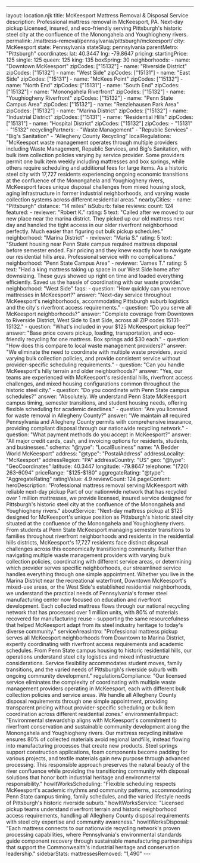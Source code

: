 ---
layout: location.njk
title: McKeesport Mattress Removal & Disposal Service
description: Professional mattress removal in McKeesport, PA. Next-day pickup Licensed, insured, and eco-friendly serving Pittsburgh's historic steel city at the confluence of the Monongahela and Youghiogheny rivers.
permalink: /mattress-removal/pennsylvania/pittsburgh/mckeesport/
city: McKeesport state: Pennsylvania stateSlug: pennsylvania parentMetro: "Pittsburgh" coordinates: lat: 40.3447 lng: -79.8647 pricing: startingPrice: 125 single: 125 queen: 125 king: 135 boxSpring: 30 neighborhoods: - name: "Downtown McKeesport" zipCodes: ["15132"] - name: "Riverside District" zipCodes: ["15132"] - name: "West Side" zipCodes: ["15131"] - name: "East Side" zipCodes: ["15131"] - name: "McKees Point" zipCodes: ["15132"] - name: "North End" zipCodes: ["15131"] - name: "South End" zipCodes: ["15132"] - name: "Monongahela Riverfront" zipCodes: ["15132"] - name: "Youghiogheny Riverfront" zipCodes: ["15132"] - name: "Penn State Campus Area" zipCodes: ["15132"] - name: "Renziehausen Park Area" zipCodes: ["15132"] - name: "Marina District" zipCodes: ["15132"] - name: "Industrial District" zipCodes: ["15131"] - name: "Residential Hills" zipCodes: ["15131"] - name: "Hospital District" zipCodes: ["15132"] zipCodes: - "15131" - "15132" recyclingPartners: - "Waste Management" - "Republic Services" - "Big's Sanitation" - "Allegheny County Recycling" localRegulations: "McKeesport waste management operates through multiple providers including Waste Management, Republic Services, and Big's Sanitation, with bulk item collection policies varying by service provider. Some providers permit one bulk item weekly including mattresses and box springs, while others require scheduling and additional fees for large items. As a historic steel city with 17,727 residents experiencing ongoing economic transitions at the confluence of the Monongahela and Youghiogheny rivers, McKeesport faces unique disposal challenges from mixed housing stock, aging infrastructure in former industrial neighborhoods, and varying waste collection systems across different residential areas." nearbyCities: - name: "Pittsburgh" distance: "14 miles" isSuburb: false reviews: count: 124 featured: - reviewer: "Robert K." rating: 5 text: "Called after we moved to our new place near the marina district. They picked up our old mattress next day and handled the tight access in our older riverfront neighborhood perfectly. Much easier than figuring out bulk pickup schedules." neighborhood: "Marina District" - reviewer: "Maria S." rating: 5 text: "Student housing near Penn State campus required mattress disposal before semester ended. Fair pricing and they knew exactly how to navigate our residential hills area. Professional service with no complications." neighborhood: "Penn State Campus Area" - reviewer: "James T." rating: 5 text: "Had a king mattress taking up space in our West Side home after downsizing. These guys showed up right on time and loaded everything efficiently. Saved us the hassle of coordinating with our waste provider." neighborhood: "West Side" faqs: - question: "How quickly can you remove mattresses in McKeesport?" answer: "Next-day service throughout McKeesport's neighborhoods, accommodating Pittsburgh suburb logistics and the city's riverfront access requirements." - question: "Do you serve all McKeesport neighborhoods?" answer: "Complete coverage from Downtown to Riverside District, West Side to East Side, across all ZIP codes 15131-15132." - question: "What's included in your $125 McKeesport pickup fee?" answer: "Base price covers pickup, loading, transportation, and eco-friendly recycling for one mattress. Box springs add $30 each." - question: "How does this compare to local waste management providers?" answer: "We eliminate the need to coordinate with multiple waste providers, avoid varying bulk collection policies, and provide consistent service without provider-specific scheduling requirements." - question: "Can you handle McKeesport's hilly terrain and older neighborhoods?" answer: "Yes, our teams are experienced with McKeesport's residential hills, riverfront access challenges, and mixed housing configurations common throughout the historic steel city." - question: "Do you coordinate with Penn State campus schedules?" answer: "Absolutely. We understand Penn State McKeesport campus timing, semester transitions, and student housing needs, offering flexible scheduling for academic deadlines." - question: "Are you licensed for waste removal in Allegheny County?" answer: "We maintain all required Pennsylvania and Allegheny County permits with comprehensive insurance, providing compliant disposal through our nationwide recycling network." - question: "What payment methods do you accept in McKeesport?" answer: "All major credit cards, cash, and invoicing options for residents, students, and businesses." schema: "@type": "LocalBusiness" name: "A Bedder World McKeesport" address: "@type": "PostalAddress" addressLocality: "McKeesport" addressRegion: "PA" addressCountry: "US" geo: "@type": "GeoCoordinates" latitude: 40.3447 longitude: -79.8647 telephone: "(720) 263-6094" priceRange: "$125-$180" aggregateRating: "@type": "AggregateRating" ratingValue: 4.9 reviewCount: 124 pageContent: heroDescription: "Professional mattress removal serving McKeesport with reliable next-day pickup Part of our nationwide network that has recycled over 1 million mattresses, we provide licensed, insured service designed for Pittsburgh's historic steel city at the confluence of the Monongahela and Youghiogheny rivers." aboutService: "Next-day mattress pickup at $125 designed for McKeesport's unique position as Pittsburgh's historic steel city situated at the confluence of the Monongahela and Youghiogheny rivers. From students at Penn State McKeesport managing semester transitions to families throughout riverfront neighborhoods and residents in the residential hills districts, McKeesport's 17,727 residents face distinct disposal challenges across this economically transitioning community. Rather than navigating multiple waste management providers with varying bulk collection policies, coordinating with different service areas, or determining which provider serves specific neighborhoods, our streamlined service handles everything through one simple appointment. Whether you live in the Marina District near the recreational waterfront, Downtown McKeesport's mixed-use areas, or the West Side's established residential neighborhoods, we understand the practical needs of Pennsylvania's former steel manufacturing center now focused on education and riverfront development. Each collected mattress flows through our national recycling network that has processed over 1 million units, with 80% of materials recovered for manufacturing reuse - supporting the same resourcefulness that helped McKeesport adapt from its steel industry heritage to today's diverse community." serviceAreasIntro: "Professional mattress pickup serves all McKeesport neighborhoods from Downtown to Marina District, expertly coordinating with riverfront access requirements and academic schedules. From Penn State campus housing to historic residential hills, our operations understand steel city logistics and mixed infrastructure considerations. Service flexibility accommodates student moves, family transitions, and the varied needs of Pittsburgh's riverside suburb with ongoing community development." regulationsCompliance: "Our licensed service eliminates the complexity of coordinating with multiple waste management providers operating in McKeesport, each with different bulk collection policies and service areas. We handle all Allegheny County disposal requirements through one simple appointment, providing transparent pricing without provider-specific scheduling or bulk item coordination across different residential zones." environmentalImpact: "Environmental stewardship aligns with McKeesport's commitment to riverfront conservation and sustainable community development along the Monongahela and Youghiogheny rivers. Our mattress recycling initiative ensures 80% of collected materials avoid regional landfills, instead flowing into manufacturing processes that create new products. Steel springs support construction applications, foam components become padding for various projects, and textile materials gain new purpose through advanced processing. This responsible approach preserves the natural beauty of the river confluence while providing the transitioning community with disposal solutions that honor both industrial heritage and environmental responsibility." howItWorksScheduling: "Flexible scheduling respects McKeesport's academic rhythms and community patterns, accommodating Penn State campus timing, family schedules, and the varied lifestyle needs of Pittsburgh's historic riverside suburb." howItWorksService: "Licensed pickup teams understand riverfront terrain and historic neighborhood access requirements, handling all Allegheny County disposal requirements with steel city expertise and community awareness." howItWorksDisposal: "Each mattress connects to our nationwide recycling network's proven processing capabilities, where Pennsylvania's environmental standards guide component recovery through sustainable manufacturing partnerships that support the Commonwealth's industrial heritage and conservation leadership." sidebarStats: mattressesRemoved: "1,490" ---